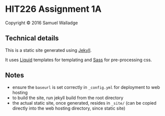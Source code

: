 
# HIT226 Assignment 1A

Copyright © 2016 Samuel Walladge

## Technical details

This is a static site generated using [Jekyll](http://jekyllrb.com/). 

It uses [Liquid](http://liquidmarkup.org/) templates for templating and [Sass](http://sass-lang.com/) for pre-processing css.

## Notes

- ensure the `baseurl` is set correctly in `_config.yml` for deployment to web hosting
- to build the site, run jekyll build from the root directory
- the actual static site, once generated, resides in `_site/` (can be copied directly into the web hosting directory, since static site)

